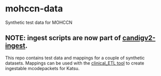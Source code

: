 # mohccn-data
Synthetic test data for MOHCCN

## NOTE: ingest scripts are now part of [candigv2-ingest](https://github.com/CanDIG/candigv2-ingest).

This repo contains test data and mappings for a couple of synthetic datasets. Mappings can be used with the [clinical_ETL tool](https://github.com/CanDIG/clinical_ETL_code) to create ingestable mcodepackets for Katsu.